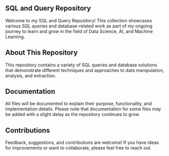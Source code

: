 ## SQL and Query Repository<br>
Welcome to my SQL and Query Repository! This collection showcases various SQL queries and database-related work as part of my ongoing journey to learn and grow in the field of Data Science, AI, and Machine Learning.
## About This Repository<br>
This repository contains a variety of SQL queries and database solutions that demonstrate different techniques and approaches to data manipulation, analysis, and extraction.
## Documentation<br>
All files will be documented to explain their purpose, functionality, and implementation details. Please note that documentation for some files may be added with a slight delay as the repository continues to grow.
## Contributions<br>
Feedback, suggestions, and contributions are welcome! If you have ideas for improvements or want to collaborate, please feel free to reach out.
